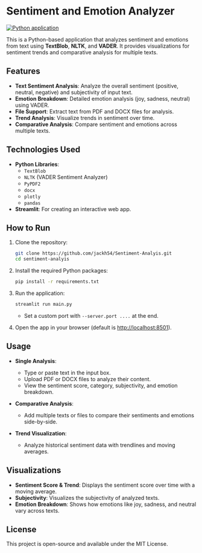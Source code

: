 # Sentiment and Emotion Analyzer
[![Python application](https://github.com/jackh54/Sentiment-Analyis/actions/workflows/python-app.yml/badge.svg)](https://github.com/jackh54/Sentiment-Analyis/actions/workflows/python-app.yml)

This is a Python-based application that analyzes sentiment and emotions from text using **TextBlob**, **NLTK**, and **VADER**. It provides visualizations for sentiment trends and comparative analysis for multiple texts.

## Features

- **Text Sentiment Analysis**: Analyze the overall sentiment (positive, neutral, negative) and subjectivity of input text.
- **Emotion Breakdown**: Detailed emotion analysis (joy, sadness, neutral) using VADER.
- **File Support**: Extract text from PDF and DOCX files for analysis.
- **Trend Analysis**: Visualize trends in sentiment over time.
- **Comparative Analysis**: Compare sentiment and emotions across multiple texts.

## Technologies Used

- **Python Libraries**:
  - `TextBlob`
  - `NLTK` (VADER Sentiment Analyzer)
  - `PyPDF2`
  - `docx`
  - `plotly`
  - `pandas`
- **Streamlit**: For creating an interactive web app.

## How to Run

1. Clone the repository:
   ```bash
   git clone https://github.com/jackh54/Sentiment-Analyis.git
   cd sentiment-analyis
   ```

2. Install the required Python packages:
   ```bash
   pip install -r requirements.txt
   ```

3. Run the application:
   ```bash
   streamlit run main.py
   ```
   - Set a custom port with `--server.port ....` at the end.

4. Open the app in your browser (default is [http://localhost:8501](http://localhost:8501)).

## Usage

- **Single Analysis**:
  - Type or paste text in the input box.
  - Upload PDF or DOCX files to analyze their content.
  - View the sentiment score, category, subjectivity, and emotion breakdown.

- **Comparative Analysis**:
  - Add multiple texts or files to compare their sentiments and emotions side-by-side.

- **Trend Visualization**:
  - Analyze historical sentiment data with trendlines and moving averages.

## Visualizations

- **Sentiment Score & Trend**: Displays the sentiment score over time with a moving average.
- **Subjectivity**: Visualizes the subjectivity of analyzed texts.
- **Emotion Breakdown**: Shows how emotions like joy, sadness, and neutral vary across texts.

## License

This project is open-source and available under the MIT License.
